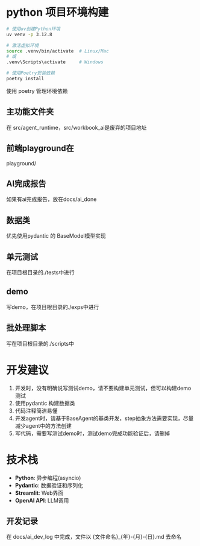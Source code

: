 # python 项目环境构建

```bash
# 使用uv创建Python环境
uv venv -p 3.12.8

# 激活虚拟环境
source .venv/bin/activate  # Linux/Mac
# 或
.venv\Scripts\activate     # Windows

# 使用Poetry安装依赖
poetry install
```
使用 poetry 管理环境依赖


## 主功能文件夹
在 src/agent_runtime，src/workbook_ai是废弃的项目地址

## 前端playground在
playground/

## AI完成报告
如果有ai完成报告，放在docs/ai_done

## 数据类
优先使用pydantic 的 BaseModel模型实现

## 单元测试
在项目根目录的./tests中进行

## demo
写demo，在项目根目录的./exps中进行

## 批处理脚本
写在项目根目录的./scripts中

# 开发建议
1. 开发时，没有明确说写测试demo，请不要构建单元测试，但可以构建demo测试
2. 使用pydantic 构建数据类
3. 代码注释简洁易懂
4. 开发agent时，请基于BaseAgent的基类开发，step抽象方法需要实现，尽量减少agent中的方法创建
5. 写代码，需要写测试demo时，测试demo完成功能验证后，请删掉

# 技术栈
- **Python**: 异步编程(asyncio)
- **Pydantic**: 数据验证和序列化
- **Streamlit**: Web界面
- **OpenAI API**: LLM调用

## 开发记录

在 docs/ai_dev_log 中完成，文件以 {文件命名}_{年}-{月}-{日}.md 去命名
